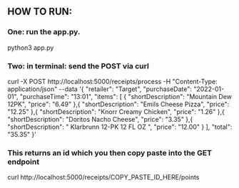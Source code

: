 
## HOW TO RUN: 
### One: run the app.py. 
python3 app.py

### Two: in terminal: send the POST via curl
curl -X POST http://localhost:5000/receipts/process -H "Content-Type: application/json" --data '{
  "retailer": "Target",
  "purchaseDate": "2022-01-01",
  "purchaseTime": "13:01",
  "items": [
    {
      "shortDescription": "Mountain Dew 12PK",
      "price": "6.49"
    },{
      "shortDescription": "Emils Cheese Pizza",
      "price": "12.25"
    },{
      "shortDescription": "Knorr Creamy Chicken",
      "price": "1.26"
    },{
      "shortDescription": "Doritos Nacho Cheese",
      "price": "3.35"
    },{
      "shortDescription": "   Klarbrunn 12-PK 12 FL OZ  ",
      "price": "12.00"
    }
  ],
  "total": "35.35"
}'

### This returns an id which you then copy paste into the GET endpoint
curl http://localhost:5000/receipts/COPY_PASTE_ID_HERE/points
